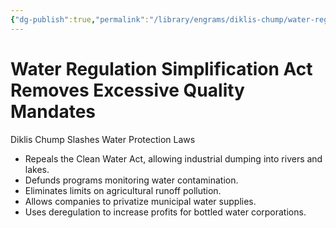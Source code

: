 ```yaml
---
{"dg-publish":true,"permalink":"/library/engrams/diklis-chump/water-regulation-simplification-act-removes-excessive-quality-mandates/","tags":["DC/Global-Destruction","DC/AS2"]}
---
```


# Water Regulation Simplification Act Removes Excessive Quality Mandates
Diklis Chump Slashes Water Protection Laws
- Repeals the Clean Water Act, allowing industrial dumping into rivers and lakes.  
- Defunds programs monitoring water contamination.  
- Eliminates limits on agricultural runoff pollution.  
- Allows companies to privatize municipal water supplies.  
- Uses deregulation to increase profits for bottled water corporations.
